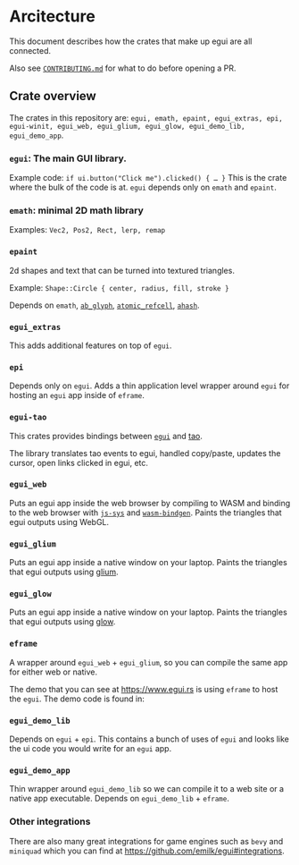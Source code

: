 # Arcitecture
This document describes how the crates that make up egui are all connected.

Also see [`CONTRIBUTING.md`](https://github.com/emilk/egui/blob/master/CONTRIBUTING.md) for what to do before opening a PR.


## Crate overview
The crates in this repository are: `egui, emath, epaint, egui_extras, epi, egui-winit, egui_web, egui_glium, egui_glow, egui_demo_lib, egui_demo_app`.

### `egui`: The main GUI library.
Example code: `if ui.button("Click me").clicked() { … }`
This is the crate where the bulk of the code is at. `egui` depends only on `emath` and `epaint`.

### `emath`: minimal 2D math library
Examples: `Vec2, Pos2, Rect, lerp, remap`

### `epaint`
2d shapes and text that can be turned into textured triangles.

Example: `Shape::Circle { center, radius, fill, stroke }`

Depends on `emath`, [`ab_glyph`](https://crates.io/crates/ab_glyph), [`atomic_refcell`](https://crates.io/crates/atomic_refcell), [`ahash`](https://crates.io/crates/ahash).

### `egui_extras`
This adds additional features on top of `egui`.

### `epi`
Depends only on `egui`.
Adds a thin application level wrapper around `egui` for hosting an `egui` app inside of `eframe`.

### `egui-tao`
This crates provides bindings between [`egui`](https://github.com/emilk/egui) and [tao](https://crates.io/crates/tao).

The library translates tao events to egui, handled copy/paste, updates the cursor, open links clicked in egui, etc.

### `egui_web`
Puts an egui app inside the web browser by compiling to WASM and binding to the web browser with [`js-sys`](https://crates.io/crates/js-sys) and [`wasm-bindgen`](https://crates.io/crates/wasm-bindgen). Paints the triangles that egui outputs using WebGL.

### `egui_glium`
Puts an egui app inside a native window on your laptop. Paints the triangles that egui outputs using [glium](https://github.com/glium/glium).

### `egui_glow`
Puts an egui app inside a native window on your laptop. Paints the triangles that egui outputs using [glow](https://github.com/grovesNL/glow).

### `eframe`
A wrapper around `egui_web` + `egui_glium`, so you can compile the same app for either web or native.

The demo that you can see at <https://www.egui.rs> is using `eframe` to host the `egui`. The demo code is found in:

### `egui_demo_lib`
Depends on `egui` + `epi`.
This contains a bunch of uses of `egui` and looks like the ui code you would write for an `egui` app.

### `egui_demo_app`
Thin wrapper around `egui_demo_lib` so we can compile it to a web site or a native app executable.
Depends on `egui_demo_lib` + `eframe`.

### Other integrations

There are also many great integrations for game engines such as `bevy` and `miniquad` which you can find at <https://github.com/emilk/egui#integrations>.
